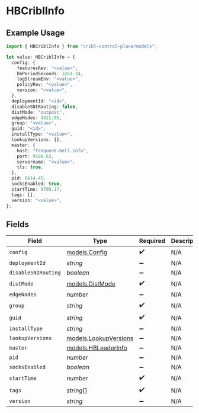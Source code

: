# HBCriblInfo

## Example Usage

```typescript
import { HBCriblInfo } from "cribl-control-plane/models";

let value: HBCriblInfo = {
  config: {
    featuresRev: "<value>",
    hbPeriodSeconds: 3261.24,
    logStreamEnv: "<value>",
    policyRev: "<value>",
    version: "<value>",
  },
  deploymentId: "<id>",
  disableSNIRouting: false,
  distMode: "outpost",
  edgeNodes: 4521.05,
  group: "<value>",
  guid: "<id>",
  installType: "<value>",
  lookupVersions: {},
  master: {
    host: "frequent-bell.info",
    port: 9100.63,
    servername: "<value>",
    tls: true,
  },
  pid: 8614.45,
  socksEnabled: true,
  startTime: 9709.17,
  tags: [],
  version: "<value>",
};
```

## Fields

| Field                                                | Type                                                 | Required                                             | Description                                          |
| ---------------------------------------------------- | ---------------------------------------------------- | ---------------------------------------------------- | ---------------------------------------------------- |
| `config`                                             | [models.Config](../models/config.md)                 | :heavy_check_mark:                                   | N/A                                                  |
| `deploymentId`                                       | *string*                                             | :heavy_minus_sign:                                   | N/A                                                  |
| `disableSNIRouting`                                  | *boolean*                                            | :heavy_minus_sign:                                   | N/A                                                  |
| `distMode`                                           | [models.DistMode](../models/distmode.md)             | :heavy_check_mark:                                   | N/A                                                  |
| `edgeNodes`                                          | *number*                                             | :heavy_minus_sign:                                   | N/A                                                  |
| `group`                                              | *string*                                             | :heavy_check_mark:                                   | N/A                                                  |
| `guid`                                               | *string*                                             | :heavy_check_mark:                                   | N/A                                                  |
| `installType`                                        | *string*                                             | :heavy_minus_sign:                                   | N/A                                                  |
| `lookupVersions`                                     | [models.LookupVersions](../models/lookupversions.md) | :heavy_minus_sign:                                   | N/A                                                  |
| `master`                                             | [models.HBLeaderInfo](../models/hbleaderinfo.md)     | :heavy_minus_sign:                                   | N/A                                                  |
| `pid`                                                | *number*                                             | :heavy_minus_sign:                                   | N/A                                                  |
| `socksEnabled`                                       | *boolean*                                            | :heavy_minus_sign:                                   | N/A                                                  |
| `startTime`                                          | *number*                                             | :heavy_check_mark:                                   | N/A                                                  |
| `tags`                                               | *string*[]                                           | :heavy_check_mark:                                   | N/A                                                  |
| `version`                                            | *string*                                             | :heavy_minus_sign:                                   | N/A                                                  |